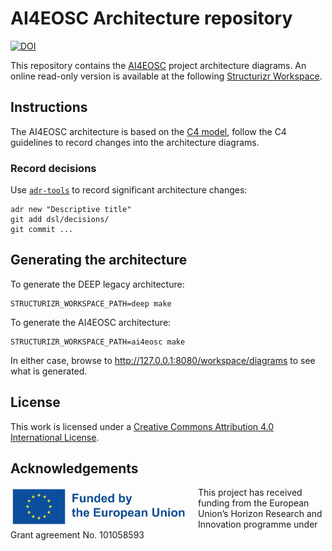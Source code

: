 # AI4EOSC Architecture repository

[![DOI](https://zenodo.org/badge/587778839.svg)](https://zenodo.org/doi/10.5281/zenodo.13343446)

This repository contains the [AI4EOSC](https://ai4eosc.eu) project architecture
diagrams. An online read-only version is available at the following
[Structurizr Workspace](https://structurizr.com/share/73873/2f769b91-f208-41b0-b79f-5e196435bdb1).

## Instructions

The AI4EOSC architecture is based on the [C4 model](https://c4model.com/),
follow the C4 guidelines to record changes into the architecture diagrams.

### Record decisions

Use [`adr-tools`](https://github.com/npryce/adr-tools) to record significant
architecture changes:

    adr new "Descriptive title"
    git add dsl/decisions/
    git commit ...


## Generating the architecture

To generate the DEEP legacy architecture:

    STRUCTURIZR_WORKSPACE_PATH=deep make

To generate the AI4EOSC architecture:

    STRUCTURIZR_WORKSPACE_PATH=ai4eosc make

In either case, browse to http://127.0.0.1:8080/workspace/diagrams to see what
is generated.

## License

This work is licensed under a
[Creative Commons Attribution 4.0 International License](https://github.com/AI4EOSC/ai4-architecture/blob/main/LICENSE).

## Acknowledgements

<img width=300 align="left" src="https://raw.githubusercontent.com/AI4EOSC/.github/ai4eosc/profile/EN-Funded.jpg" alt="Funded by the European Union" />

This project has received funding from the European Union’s Horizon Research and Innovation programme under Grant agreement No. 101058593
